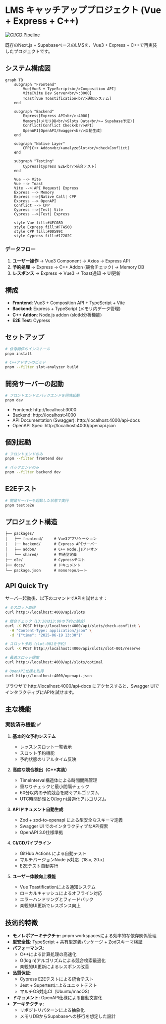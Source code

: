 # LMS キャッチアッププロジェクト (Vue + Express + C++)

[![CI/CD Pipeline](https://github.com/kimny1143/catchup-20250618vue/actions/workflows/ci.yml/badge.svg)](https://github.com/kimny1143/catchup-20250618vue/actions/workflows/ci.yml)

既存のNext.js + SupabaseベースのLMSを、Vue3 + Express + C++で再実装したプロジェクトです。

## システム構成図

```mermaid
graph TB
    subgraph "Frontend"
        Vue[Vue3 + TypeScript<br/>Composition API]
        Vite[Vite Dev Server<br/>:3000]
        Toast[Vue Toastification<br/>通知システム]
    end
    
    subgraph "Backend"
        Express[Express API<br/>:4000]
        Memory[(メモリDB<br/>Slots Data<br/>→ Supabase予定)]
        Conflict[Conflict Check<br/>API]
        OpenAPI[OpenAPI/Swagger<br/>自動生成]
    end
    
    subgraph "Native Layer"
        CPP[C++ Addon<br/>analyzeSlot<br/>checkConflict]
    end
    
    subgraph "Testing"
        Cypress[Cypress E2E<br/>統合テスト]
    end
    
    Vue --> Vite
    Vue --> Toast
    Vite -->|API Request| Express
    Express --> Memory
    Express -->|Native Call| CPP
    Express --> OpenAPI
    Conflict --> CPP
    Cypress -->|Test| Vite
    Cypress -->|Test| Express
    
    style Vue fill:#4FC08D
    style Express fill:#FFA500
    style CPP fill:#00599C
    style Cypress fill:#17202C
```

### データフロー

1. **ユーザー操作** → Vue3 Component → Axios → Express API
2. **予約処理** → Express → C++ Addon (競合チェック) → Memory DB
3. **レスポンス** → Express → Vue3 → Toast通知 → UI更新

## 構成

- **Frontend**: Vue3 + Composition API + TypeScript + Vite
- **Backend**: Express + TypeScript (メモリ内データ管理)
- **C++ Addon**: Node.js addon (slotId分析機能)
- **E2E Test**: Cypress

## セットアップ

```bash
# 依存関係のインストール
pnpm install

# C++アドオンのビルド
pnpm --filter slot-analyzer build
```

## 開発サーバーの起動

```bash
# フロントエンドとバックエンドを同時起動
pnpm dev
```

- Frontend: http://localhost:3000
- Backend: http://localhost:4000
- API Documentation (Swagger): http://localhost:4000/api-docs
- OpenAPI Spec: http://localhost:4000/openapi.json

## 個別起動

```bash
# フロントエンドのみ
pnpm --filter frontend dev

# バックエンドのみ
pnpm --filter backend dev
```

## E2Eテスト

```bash
# 開発サーバーを起動した状態で実行
pnpm test:e2e
```

## プロジェクト構造

```
├── packages/
│   ├── frontend/     # Vue3アプリケーション
│   ├── backend/      # Express APIサーバー
│   ├── addon/        # C++ Node.jsアドオン
│   └── shared/       # 共通型定義
├── e2e/              # Cypressテスト
├── docs/             # ドキュメント
└── package.json      # monorepoルート
```

## API Quick Try

サーバー起動後、以下のコマンドでAPIを試せます：

```bash
# 全スロット取得
curl http://localhost:4000/api/slots

# 競合チェック（13:30は13:00の予約と競合）
curl -X POST http://localhost:4000/api/slots/check-conflict \
  -H "Content-Type: application/json" \
  -d '{"time": "2025-06-19 13:30"}'

# スロット予約（slot-001を予約）
curl -X POST http://localhost:4000/api/slots/slot-001/reserve

# 最適スロット提案
curl http://localhost:4000/api/slots/optimal

# OpenAPI仕様を取得
curl http://localhost:4000/openapi.json
```

ブラウザで http://localhost:4000/api-docs にアクセスすると、Swagger UIでインタラクティブにAPIを試せます。

## 主な機能

### 実装済み機能 ✅

1. **基本的な予約システム**
   - レッスンスロット一覧表示
   - スロット予約機能
   - 予約状態のリアルタイム反映

2. **高度な競合検出（C++実装）**
   - TimeInterval構造体による時間間隔管理
   - 重なりチェックと最小間隔チェック
   - 60分以内の予約競合を防ぐアルゴリズム
   - UTC時間処理とO(log n)最適化アルゴリズム

3. **APIドキュメント自動生成**
   - Zod + zod-to-openapi による型安全なスキーマ定義
   - Swagger UI でのインタラクティブなAPI探索
   - OpenAPI 3.0仕様準拠

4. **CI/CDパイプライン**
   - GitHub Actions による自動テスト
   - マルチバージョンNode.js対応（18.x, 20.x）
   - E2Eテスト自動実行

5. **ユーザー体験向上機能**
   - Vue Toastificationによる通知システム
   - ローカルキャッシュによるオフライン対応
   - エラーハンドリングとフィードバック
   - 楽観的UI更新でレスポンス向上

## 技術的特徴

- **モノレポアーキテクチャ**: pnpm workspacesによる効率的な依存関係管理
- **型安全性**: TypeScript + 共有型定義パッケージ + Zodスキーマ検証
- **パフォーマンス**: 
  - C++による計算処理の高速化
  - O(log n)アルゴリズムによる競合検索最適化
  - 楽観的UI更新によるレスポンス改善
- **品質保証**: 
  - Cypress E2Eテストによる統合テスト
  - Jest + Supertestによるユニットテスト
  - マルチOS対応CI（Ubuntu/macOS）
- **ドキュメント**: OpenAPI仕様による自動文書化
- **アーキテクチャ**: 
  - リポジトリパターンによる抽象化
  - メモリDBからSupabaseへの移行を想定した設計